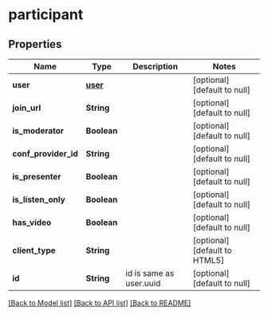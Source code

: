 # participant
## Properties

Name | Type | Description | Notes
------------ | ------------- | ------------- | -------------
**user** | [**user**](user.md) |  | [optional] [default to null]
**join\_url** | **String** |  | [optional] [default to null]
**is\_moderator** | **Boolean** |  | [optional] [default to null]
**conf\_provider\_id** | **String** |  | [optional] [default to null]
**is\_presenter** | **Boolean** |  | [optional] [default to null]
**is\_listen\_only** | **Boolean** |  | [optional] [default to null]
**has\_video** | **Boolean** |  | [optional] [default to null]
**client\_type** | **String** |  | [optional] [default to HTML5]
**id** | **String** | id is same as user.uuid  | [optional] [default to null]

[[Back to Model list]](../README.md#documentation-for-models) [[Back to API list]](../README.md#documentation-for-api-endpoints) [[Back to README]](../README.md)

